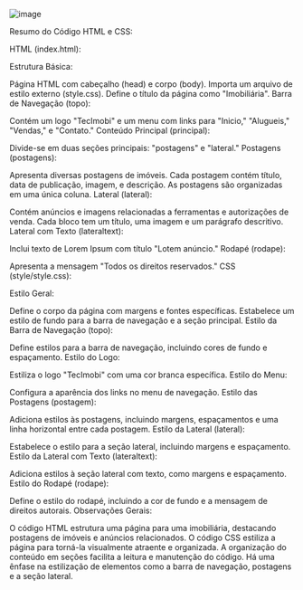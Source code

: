 ![image](https://github.com/Bruno-Luiz-CNR/Tecblog/assets/115126390/3a1ce23a-d568-43fd-8220-3a0f6fcef322)

Resumo do Código HTML e CSS:

HTML (index.html):

Estrutura Básica:

Página HTML com cabeçalho (head) e corpo (body).
Importa um arquivo de estilo externo (style.css).
Define o título da página como "Imobiliária".
Barra de Navegação (topo):

Contém um logo "TecImobi" e um menu com links para "Inicio," "Alugueis," "Vendas," e "Contato."
Conteúdo Principal (principal):

Divide-se em duas seções principais: "postagens" e "lateral."
Postagens (postagens):

Apresenta diversas postagens de imóveis.
Cada postagem contém título, data de publicação, imagem, e descrição.
As postagens são organizadas em uma única coluna.
Lateral (lateral):

Contém anúncios e imagens relacionadas a ferramentas e autorizações de venda.
Cada bloco tem um título, uma imagem e um parágrafo descritivo.
Lateral com Texto (lateraltext):

Inclui texto de Lorem Ipsum com título "Lotem anúncio."
Rodapé (rodape):

Apresenta a mensagem "Todos os direitos reservados."
CSS (style/style.css):

Estilo Geral:

Define o corpo da página com margens e fontes específicas.
Estabelece um estilo de fundo para a barra de navegação e a seção principal.
Estilo da Barra de Navegação (topo):

Define estilos para a barra de navegação, incluindo cores de fundo e espaçamento.
Estilo do Logo:

Estiliza o logo "TecImobi" com uma cor branca específica.
Estilo do Menu:

Configura a aparência dos links no menu de navegação.
Estilo das Postagens (postagem):

Adiciona estilos às postagens, incluindo margens, espaçamentos e uma linha horizontal entre cada postagem.
Estilo da Lateral (lateral):

Estabelece o estilo para a seção lateral, incluindo margens e espaçamento.
Estilo da Lateral com Texto (lateraltext):

Adiciona estilos à seção lateral com texto, como margens e espaçamento.
Estilo do Rodapé (rodape):

Define o estilo do rodapé, incluindo a cor de fundo e a mensagem de direitos autorais.
Observações Gerais:

O código HTML estrutura uma página para uma imobiliária, destacando postagens de imóveis e anúncios relacionados.
O código CSS estiliza a página para torná-la visualmente atraente e organizada.
A organização do conteúdo em seções facilita a leitura e manutenção do código.
Há uma ênfase na estilização de elementos como a barra de navegação, postagens e a seção lateral.





